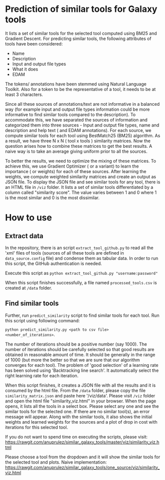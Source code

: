 # Prediction of similar tools for Galaxy tools

It lists a set of similar tools for the selected tool computed using BM25 and Gradient Descent.
For predicting similar tools, the following attributes of tools have been considered:

- Name
- Description
- Input and output file types
- What it does
- EDAM

The tokens/ annotations have been stemmed using Natural Language Toolkit. Also for a token to be the representative of a tool, it needs to be at least 3 characters.

Since all these sources of annotations/text are not informative in a balanced way (for example input and output file types information could be more informative to find similar tools compared to the description). To accommodate this, we have separated the sources of information and categorized them into three sources - Input and output file types, name and description and help text ( and EDAM annotations). For each source, we compute similar tools for each tool using BestMatch25 (BM25) algorithm. As a result, we have three N x N ( tool x tools ) similarity matrices. Now the question arises how to combine these matrices to get the best results. A naive way is to take an average giving uniform prior to all the sources.

To better the results, we need to optimize the mixing of these matrices. To achieve this, we use Gradient Optimizer ( or a variant) to learn the importance ( or weights) for each of these sources. After learning the weights, we compute weighted similarity matrices and create an output as JSON file. To display the JSON file and see similar tools for any tool, there is an HTML file in `/viz` folder. It lists a set of similar tools differentiated by a column called "similarity score". The value varies between 1 and 0 where 1 is the most similar and 0 is the most dissimilar.

# How to use

## Extract data

In the repository, there is an script `extract_tool_github.py` to read all the 'xml' files of tools (sources of all these tools are defined in `data_source.config` file) and condense them as tabular data. In order to run this script, the GitHub authentication is needed.

Execute this script as `python extract_tool_github.py "username:password"`

When this script finishes successfully, a file named `processed_tools.csv` is created at `/data` folder. 

## Find similar tools

Further, run `predict_similarity` script to find similar tools for each tool. Run this script using following command:

`python predict_similarity.py <path to csv file> <number_of_iterations>`. 

The number of iterations should be a positive number (say 1000). The number of iterations should be carefully selected so that good results are obtained in reasonable amount of time. It should be generally in the range of 1000 (but more the better so that we are sure that our algorithm converges for each tool).
The problem of 'good selection' of a learning rate has been solved using 'Backtracking line search'. It automatically select the right learning rate for each iteration.

When this script finishes, it creates a JSON file with all the results and it is consumed by the html file. From the `/data` folder, please copy the file `similarity_matrix.json` and paste here '/viz/data'. Please visit `/viz` folder and open the html file "similarity_viz.html" in your browser. When the page opens, it lists all the tools in a select box. Please select any one and see the similar tools for the selected one. If there are no similar tool(s), an error message will appear. Along with the similar tools, it also shows the initial weights and learned weights for the sources and a plot of drop in cost with iterations for this selected tool.

If you do not want to spend time on executing the scripts, please visit:
https://rawgit.com/anuprulez/similar_galaxy_tools/master/viz/similarity_viz.html

Please choose a tool from the dropdown and it will show the similar tools for the selected tool and plots.
Naive implementation: https://rawgit.com/anuprulez/similar_galaxy_tools/one_source/viz/similarity_viz.html

